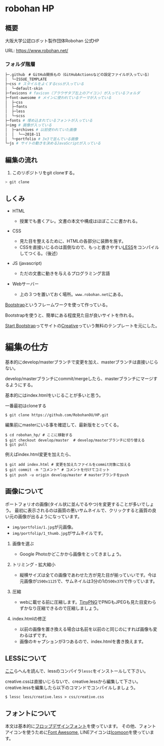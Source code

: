 # robohan HP

## 概要

大阪大学公認ロボット製作団体Robohan 公式HP

URL: https://www.robohan.net/

### フォルダ階層

``` bash
├─.github　# GitHub関係もの（GitHubActionsなどの設定ファイルが入っている）
│  └─ISSUE_TEMPLATE
├─css # スタイルをよくするcssが入っている
│  └─default-skin
├─favicons # favicon（ブラウザタブ左上のアイコン）が入っているフォルダ
├─font-awesome # メインに使われているテーマが入っている
│  ├─css
│  ├─fonts
│  ├─less
│  └─scss
├─fonts # 埋め込まれているフォントが入っている
├─img # 画像が入っている
│  ├─archives # 以前使われていた画像
│  │  └─~2018-11
│  └─portfolio # 3x3で並んでいる画像
└─js # サイトの動きを決めるJavaScriptが入っている

```

## 編集の流れ

1. このリポジトリをgit cloneする。

``` bash
> git clone 
```

## しくみ
- HTML
  * 授業でも書くアレ。文書の本文や構成はほぼここに書かれる。

- CSS
  * 見た目を整えるために、HTMLの各部分に装飾を施す。
  * CSSを直接いじるのは面倒なので、もっと書きやすい[LESS](http://less-ja.studiomohawk.com/)をコンパイルしてつくる。（後述）

- JS (javascript)
  * ただの文書に動きを与えるプログラミング言語

- Webサーバー
  * 上の３つを置いておく場所。`www.robohan.net`にある。

[Bootstrap](http://getbootstrap.com/)というフレームワークを使って作っている。

Bootstrapを使うと、簡単にある程度見た目が良いサイトを作れる。

[Start Bootstrap](http://startbootstrap.com/)ってサイトの[Creative](http://startbootstrap.com/template-overviews/creative/)っていう無料のテンプレートを元にした。


# 編集の仕方
基本的にdevelop/masterブランチで変更を加え、masterブランチは直接いじらない。

develop/masterブランチにcommit/mergeしたら、masterブランチにマージするようにする。

基本的にはindex.htmlをいじることが多いと思う。

一番最初はcloneする
```
$ git clone https://github.com/RobohanOU/HP.git
```

編集前にmasterにいる事を確認して、最新版をとってくる。

```
$ cd robohan_hp/ # ここに移動する
$ git checkout develop/master  # develop/masterブランチに切り替える
$ git pull
```

例えばindex.html変更を加えたら、

```
$ git add index.html # 変更を加えたファイルをcommit対象に加える
$ git commit -m "コメント" # コメントを付けてコミット
$ git push -u origin develop/master # masterブランチをpush
```

## 画像について
ポートフォリオの画像(タイル状に並んでるやつ)を変更することが多いでしょう。
最初に表示されるのは画質の悪いサムネイルで、クリックすると画質の良い元の画像が出るようになっています。

- `img/portfolio/1.jpg`が元画像。
- `img/portfolip/1_thumb.jpg`がサムネイルです。

1. 画像を選ぶ
   * Google Photoかどこかから画像をとってきましょう。

2. トリミング・拡大縮小
   * 縦横サイズは全ての画像であわせた方が見た目が揃っていいです。今は元画像が`1500x1125`で、サムネイルは3分の1の`500x375`で作っています。

3. 圧縮
   * webに載せる前に圧縮します。[TinyPNG](https://tinypng.com/)でPNGもJPEGも見た目変わらずかなり圧縮できるので圧縮しましょう。

4. index.htmlの修正
   * 以前の画像を置き換える場合は名前を以前のと同じのにすれば画像も変わるはずです。
   * 画像のキャプションが3つあるので、index.htmlを書き換えます。

## LESSについて
[ここ](http://less-ja.studiomohawk.com/#guide)らへんを読んで、lessのコンパイラ`lessc`をインストールして下さい。

creative.cssは直接いじらないで、creative.lessから編集して下さい。
creative.lessを編集したら以下のコマンドでコンパイルしましょう。

```
$ lessc less/creative.less > css/creative.css
```

## フォントについて
本文は基本的に[フロップデザインフォント](https://www.flopdesign.com/freefont/flopdesignfont.html)を使っています。
その他、フォントアイコンを使うために[Font Awesome](http://fontawesome.io/), LINEアイコンは[Icomoon](https://icomoon.io/app/)を使っています。
